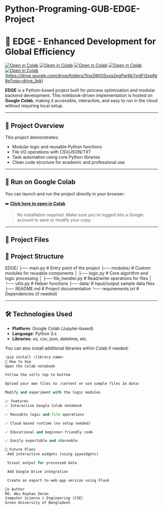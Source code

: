 # Python-Programing-GUB-EDGE-Project
# 🧠 EDGE - Enhanced Development for Global Efficiency

[![Open in Colab](https://colab.research.google.com/assets/colab-badge.svg)](https://colab.research.google.com/drive/15T5j5Ej_hGmICGjxowdVvZvb7bLUjiAD?usp=drive_link)
[![Open in Colab](https://colab.research.google.com/assets/colab-badge.svg)](https://colab.research.google.com/drive/1nNn2dOe7BORMHymHx6qVgVx0VjRYFaRz?usp=drive_link)
[![Open in Colab](https://colab.research.google.com/assets/colab-badge.svg)](https://colab.research.google.com/drive/1gj2f9ph7FyL_AGZ-eU-b6HaOdKQUtEtM?usp=drive_link)
[![Open in Colab](https://colab.research.google.com/assets/colab-badge.svg)](https://colab.research.google.com/drive/1XUMdrn0LfFKfXzAIL8IW23oqg-QDi0dN?usp=drive_link)
[![Open in Colab](https://colab.research.google.com/assets/colab-badge.svg)](https://colab.research.google.com/drive/13D_y_QXLHW6tg0AhB-aGovMO5PV22uAI?usp=drive_link)(https://drive.google.com/drive/folders/1Ins3WjOSxxg2pgPqr6k7xidFt2ppNr8q?usp=drive_link)

**EDGE** is a Python-based project built for process optimization and modular backend development. This notebook-driven implementation is hosted on **Google Colab**, making it accessible, interactive, and easy to run in the cloud without requiring local setup.

---

## 📌 Project Overview

This project demonstrates:
- Modular logic and reusable Python functions
- File I/O operations with CSV/JSON/TXT
- Task automation using core Python libraries
- Clean code structure for academic and professional use

---

## 🚀 Run on Google Colab

You can launch and run the project directly in your browser:

➡️ **[Click here to open in Colab](https://colab.research.google.com/github/your-username/EDGE/blob/main/EDGE.ipynb)**

> No installation required. Make sure you're logged into a Google account to save or modify your copy.

---

## 📁 Project Files

## 📁 Project Structure
EDGE/
├── main.py # Entry point of the project
├── modules/ # Custom modules for reusable components
│ ├── logic.py # Core algorithm and logic processing
│ ├── file_handler.py # Read/write operations for files
│ └── utils.py # Helper functions
├── data/ # Input/output sample data files
├── README.md # Project documentation
└── requirements.txt # Dependencies (if needed)

---

## 🛠 Technologies Used

- **Platform**: Google Colab (Jupyter-based)
- **Language**: Python 3.x
- **Libraries**: os, csv, json, datetime, etc.

You can also install additional libraries within Colab if needed:
```python
!pip install <library-name>
🔧 How to Use
Open the Colab notebook

Follow the cells top-to-bottom

Upload your own files to /content or use sample files in data/

Modify and experiment with the logic modules

📈 Features
✅ Interactive Google Colab notebook

✅ Reusable logic and file operations

✅ Cloud-based runtime (no setup needed)

✅ Educational and beginner-friendly code

✅ Easily exportable and shareable

🌱 Future Plans
 Add interactive widgets (using ipywidgets)

 Visual output for processed data

 Add Google Drive integration

 Create an export-to-web-app version using Flask

🙋‍♀️ Author
Md. Abu Rayhan Imran
Computer Science & Engineering (CSE)
Green University of Bangladesh
